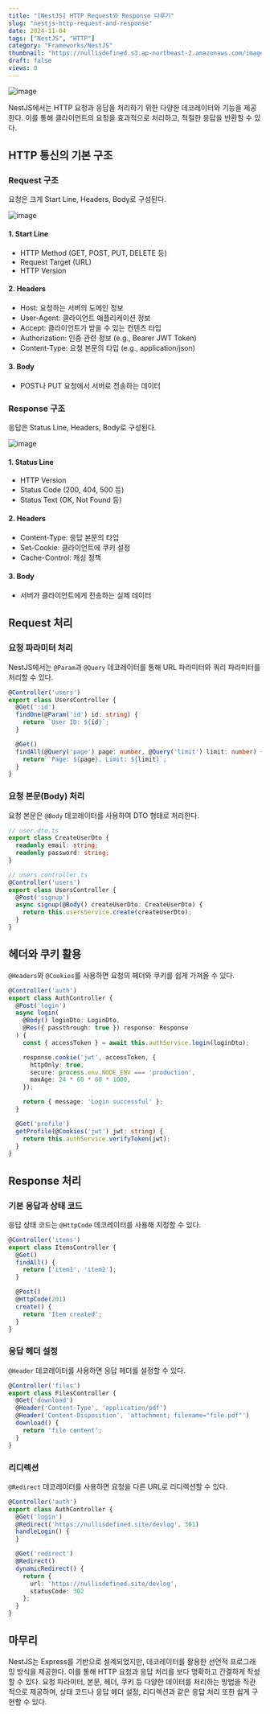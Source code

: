 ```yaml
---
title: "[NestJS] HTTP Request와 Response 다루기"
slug: "nestjs-http-request-and-response"
date: 2024-11-04
tags: ["NestJS", "HTTP"]
category: "Frameworks/NestJS"
thumbnail: "https://nullisdefined.s3.ap-northeast-2.amazonaws.com/images/e48e6fd88f6339a761df1c6155770ce4.png"
draft: false
views: 0
---
```

![image](https://nullisdefined.s3.ap-northeast-2.amazonaws.com/images/e48e6fd88f6339a761df1c6155770ce4.png)

NestJS에서는 HTTP 요청과 응답을 처리하기 위한 다양한 데코레이터와 기능을 제공한다. 이를 통해 클라이언트의 요청을 효과적으로 처리하고, 적절한 응답을 반환할 수 있다.

## HTTP 통신의 기본 구조
### Request 구조
요청은 크게 Start Line, Headers, Body로 구성된다.

![image](https://nullisdefined.s3.ap-northeast-2.amazonaws.com/images/2edb8df6883ce6d3ddb112b8610f3303.png)
#### 1. Start Line
- HTTP Method (GET, POST, PUT, DELETE 등)
- Request Target (URL)
- HTTP Version
#### 2. Headers
- Host:  요청하는 서버의 도메인 정보
- User-Agent: 클라이언트 애플리케이션 정보
- Accept: 클라이언트가 받을 수 있는 컨텐츠 타입
- Authorization: 인증 관련 정보 (e.g., Bearer JWT Token)
- Content-Type: 요청 본문의 타입 (e.g., application/json)
#### 3. Body
- POST나 PUT 요청에서 서버로 전송하는 데이터

### Response 구조
응답은 Status Line, Headers, Body로 구성된다.

![image](https://nullisdefined.s3.ap-northeast-2.amazonaws.com/images/b19fcb766119c88bc38a9f8acfdc68bc.png)
#### 1. Status Line
- HTTP Version
- Status Code (200, 404, 500 등)
- Status Text (OK, Not Found 등)
#### 2. Headers
- Content-Type: 응답 본문의 타입
- Set-Cookie: 클라이언트에 쿠키 설정
- Cache-Control: 캐싱 정책
#### 3. Body
  - 서버가 클라이언트에게 전송하는 실제 데이터

## Request 처리
### 요청 파라미터 처리
NestJS에서는 `@Param`과 `@Query` 데코레이터를 통해 URL 파라미터와 쿼리 파라미터를 처리할 수 있다.
```ts
@Controller('users')
export class UsersController {
  @Get(':id')
  findOne(@Param('id') id: string) {
    return `User ID: ${id}`;
  }

  @Get()
  findAll(@Query('page') page: number, @Query('limit') limit: number) {
    return `Page: ${page}, Limit: ${limit}`;
  }
}
```

### 요청 본문(Body) 처리
요청 본문은 `@Body` 데코레이터를 사용하여 DTO 형태로 처리한다.
```ts
// user.dto.ts
export class CreateUserDto {
  readonly email: string;
  readonly password: string;
}

// users.controller.ts
@Controller('users')
export class UsersController {
  @Post('signup')
  async signup(@Body() createUserDto: CreateUserDto) {
    return this.usersService.create(createUserDto);
  }
}
```

## 헤더와 쿠키 활용
`@Headers`와 `@Cookies`를 사용하면 요청의 헤더와 쿠키를 쉽게 가져올 수 있다.
```ts
@Controller('auth')
export class AuthController {
  @Post('login')
  async login(
    @Body() loginDto: LoginDto,
    @Res({ passthrough: true }) response: Response
  ) {
    const { accessToken } = await this.authService.login(loginDto);

    response.cookie('jwt', accessToken, {
      httpOnly: true,
      secure: process.env.NODE_ENV === 'production',
      maxAge: 24 * 60 * 60 * 1000,
    });

    return { message: 'Login successful' };
  }

  @Get('profile')
  getProfile(@Cookies('jwt') jwt: string) {
    return this.authService.verifyToken(jwt);
  }
}
```

## Response 처리
### 기본 응답과 상태 코드
응답 상태 코드는 `@HttpCode` 데코레이터를 사용해 지정할 수 있다.
```ts
@Controller('items')
export class ItemsController {
  @Get()
  findAll() {
    return ['item1', 'item2'];
  }

  @Post()
  @HttpCode(201)
  create() {
    return 'Item created';
  }
}
```

### 응답 헤더 설정
`@Header` 데코레이터를 사용하면 응답 헤더를 설정할 수 있다.
```ts
@Controller('files')
export class FilesController {
  @Get('download')
  @Header('Content-Type', 'application/pdf')
  @Header('Content-Disposition', 'attachment; filename="file.pdf"')
  download() {
    return 'file content';
  }
}
```

### 리디렉션
`@Redirect` 데코레이터를 사용하면 요청을 다른 URL로 리디렉션할 수 있다.
```ts
@Controller('auth')
export class AuthController {
  @Get('login')
  @Redirect('https://nullisdefined.site/devlog', 301)
  handleLogin() {
  }

  @Get('redirect')
  @Redirect()
  dynamicRedirect() {
    return {
      url: 'https://nullisdefined.site/devlog',
      statusCode: 302
    };
  }
}
```

## 마무리
NestJS는 Express를 기반으로 설계되었지만, 데코레이터를 활용한 선언적 프로그래밍 방식을 제공한다. 이를 통해 HTTP 요청과 응답 처리를 보다 명확하고 간결하게 작성할 수 있다.
요청 파라미터, 본문, 헤더, 쿠키 등 다양한 데이터를 처리하는 방법을 직관적으로 제공하며, 상태 코드나 응답 헤더 설정, 리디렉션과 같은 응답 처리 또한 쉽게 구현할 수 있다.